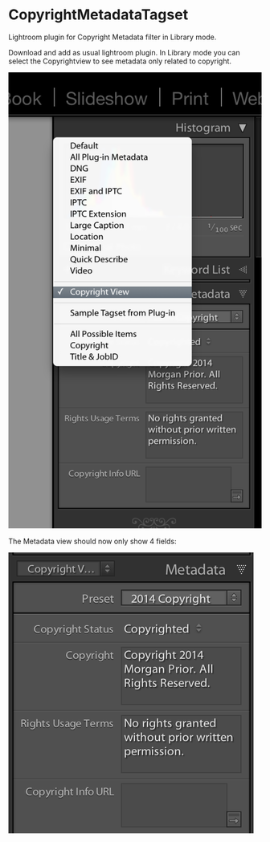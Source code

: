 CopyrightMetadataTagset
==

Lightroom plugin for Copyright Metadata filter in Library mode.

Download and add as usual lightroom plugin. In Library mode you can select the Copyrightview to  see metadata only related to copyright.

![](./Images/Select-CopyrightView.png)

The Metadata view should now only show 4 fields:

![](./Images/CopyrightView.png)
